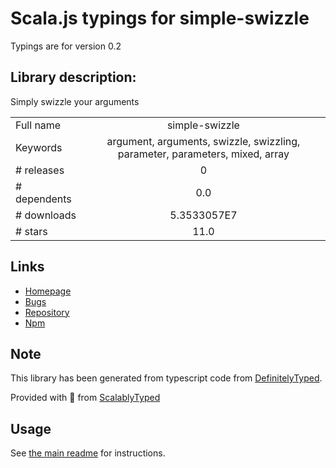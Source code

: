 
# Scala.js typings for simple-swizzle

Typings are for version 0.2

## Library description:
Simply swizzle your arguments

|                    |                 |
| ------------------ | :-------------: |
| Full name          | simple-swizzle |
| Keywords           | argument, arguments, swizzle, swizzling, parameter, parameters, mixed, array |
| # releases         | 0 |
| # dependents       | 0.0 |
| # downloads        | 5.3533057E7 |
| # stars            | 11.0 |

## Links
- [Homepage](https://github.com/qix-/node-simple-swizzle#readme)
- [Bugs](https://github.com/qix-/node-simple-swizzle/issues)
- [Repository](https://github.com/qix-/node-simple-swizzle)
- [Npm](https://www.npmjs.com/package/simple-swizzle)
    


## Note
This library has been generated from typescript code from [DefinitelyTyped](https://definitelytyped.org).

Provided with :purple_heart: from [ScalablyTyped](https://github.com/oyvindberg/ScalablyTyped)

## Usage
See [the main readme](../../readme.md) for instructions.


